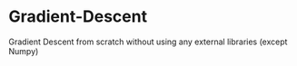 # Gradient-Descent
Gradient Descent from scratch without using any external libraries (except Numpy)
